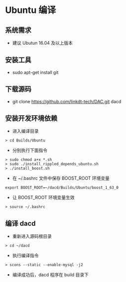 # Ubuntu 编译
## 系统需求
- 建议 Ubutun 16.04 及以上版本

## 安装工具
- sudo apt-get install git

## 下载源码
- git clone https://github.com/linkdt-tech/DAC.git dacd

## 安装开发环境依赖
- 进入编译目录
```
> cd Builds/Ubuntu
```
- 分别执行下面指令
```
> sudo chmod a+x *.sh
> sudo ./install_rippled_depends_ubuntu.sh
> ./install_boost.sh
```
- 在 ~/.bashrc 文件中保存 BOOST_ROOT 环境变量

```
export BOOST_ROOT=~/dacd/Builds/Ubuntu/boost_1_63_0
```
- 让 BOOST_ROOT 环境变量生效
```
> source ~/.bashrc
```

## 编译 dacd
- 重新进入源码根目录
```
> cd ~/dacd
```
- 执行编译指令
```
> scons --static --enable-mysql -j2
```
- 编译成功后，dacd 程序在 build 目录下
